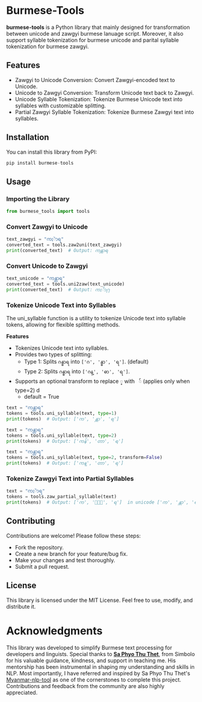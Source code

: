 # Burmese-Tools

**burmese-tools** is a Python library that mainly designed for transformation between unicode and zawgyi burmese lanuage script. Moreover, it also support syllable tokenization for burmese unicode and parital syllable tokenization for burmese zawgyi.

## Features
- Zawgyi to Unicode Conversion: Convert Zawgyi-encoded text to Unicode.
- Unicode to Zawgyi Conversion: Transform Unicode text back to Zawgyi.
- Unicode Syllable Tokenization: Tokenize Burmese Unicode text into syllables with customizable splitting.
- Partial Zawgyi Syllable Tokenization: Tokenize Burmese Zawgyi text into syllables.


## Installation
You can install this library from PyPI:
```python
pip install burmese-tools
```

## Usage

### Importing the Library
```python
from burmese_tools import tools
```


### Convert Zawgyi to Unicode
```python
text_zawgyi = "ကႏၲာရ"
converted_text = tools.zaw2uni(text_zawgyi)
print(converted_text)  # Output: ကန္တာရ
```

### Convert Unicode to Zawgyi
```python
text_unicode = "ကန္တာရ"
converted_text = tools.uni2zaw(text_unicode)
print(converted_text)  # Output: ကႏၲာ႐
```

### Tokenize Unicode Text into Syllables
The uni_syllable function is a utility to tokenize Unicode text into syllable tokens, allowing for flexible splitting methods.

**Features**
- Tokenizes Unicode text into syllables.
- Provides two types of splitting:
    - Type 1: Splits `ဂန္ဓာရ` into `['ဂ', 'န္ဓာ', 'ရ']`. (default)
    - Type 2: Splits `ဂန္ဓာရ` into `['ဂန္', 'ဓာ', 'ရ']`.
- Supports an optional transform to replace `္` with ` ်` (applies only when type=2) d
    - default = True

```python
text = "ကန္တာရ"
tokens = tools.uni_syllable(text, type=1)
print(tokens)  # Output: ['က', 'န္တာ', 'ရ']
```

```python
text = "ကန္တာရ"
tokens = tools.uni_syllable(text, type=2)
print(tokens)  # Output: ['ကန်', 'တာ', 'ရ']
```

```python
text = "ကန္တာရ"
tokens = tools.uni_syllable(text, type=2, transform=False)
print(tokens)  # Output: ['ကန္', 'တာ', 'ရ']
```

### Tokenize Zawgyi Text into Partial Syllables
```python
text = "ကႏၲာရ"
tokens = tools.zaw_partial_syllable(text)
print(tokens)  # Output: ['က', 'ႏၲာ', 'ရ']  in unicode ['က', 'န္တာ', 'ရ'] 
```

## Contributing
Contributions are welcome! Please follow these steps:

- Fork the repository.
- Create a new branch for your feature/bug fix.
- Make your changes and test thoroughly.
- Submit a pull request.


## License
This library is licensed under the MIT License. Feel free to use, modify, and distribute it.


# Acknowledgments

This library was developed to simplify Burmese text processing for developers and linguists. Special thanks to [**Sa Phyo Thu Thet**](https://github.com/SaPhyoThuHtet), from Simbolo  for his valuable guidance, kindness, and support in teaching me. His mentorship has been instrumental in shaping my understanding and skills in NLP. Most importantly, I have referred and inspired by Sa Phyo Thu Thet's [Myanmar-nlp-tool](https://github.com/SaPhyoThuHtet/myanmar-nlp-tool) as one of the cornerstones to complete this project.
Contributions and feedback from the community are also highly appreciated.
